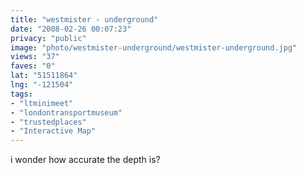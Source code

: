 ```yaml
---
title: "westmister - underground"
date: "2008-02-26 00:07:23"
privacy: "public"
image: "photo/westmister-underground/westmister-underground.jpg"
views: "37"
faves: "0"
lat: "51511864"
lng: "-121504"
tags:
- "ltminimeet"
- "londontransportmuseum"
- "trustedplaces"
- "Interactive Map"
---
```

i wonder how accurate the depth is?
